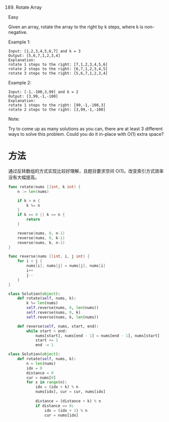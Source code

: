 189. Rotate Array

Easy

Given an array, rotate the array to the right by k steps, where k is non-negative.

Example 1:

```
Input: [1,2,3,4,5,6,7] and k = 3
Output: [5,6,7,1,2,3,4]
Explanation:
rotate 1 steps to the right: [7,1,2,3,4,5,6]
rotate 2 steps to the right: [6,7,1,2,3,4,5]
rotate 3 steps to the right: [5,6,7,1,2,3,4]
```

Example 2:
```
Input: [-1,-100,3,99] and k = 2
Output: [3,99,-1,-100]
Explanation: 
rotate 1 steps to the right: [99,-1,-100,3]
rotate 2 steps to the right: [3,99,-1,-100]
```

Note:

Try to come up as many solutions as you can, there are at least 3 different ways to solve this problem.
Could you do it in-place with O(1) extra space?

# 方法
通过反转数组的方式实现比较好理解，且题目要求空间 O(1)。改变索引方式效率没有大幅提高。

```go
func rotate(nums []int, k int) {
	n := len(nums)

	if k > n {
		k %= n
	}
	if k == 0 || k == n {
		return
	}

	reverse(nums, 0, n-1)
	reverse(nums, 0, k-1)
	reverse(nums, k, n-1)
}

func reverse(nums []int, i, j int) {
	for i < j {
		nums[i], nums[j] = nums[j], nums[i]
		i++
		j--
	}
}
```


```python
class Solution(object):
    def rotate(self, nums, k):
        k %= len(nums)
        self.reverse(nums, 0, len(nums))
        self.reverse(nums, 0, k)
        self.reverse(nums, k, len(nums))

    def reverse(self, nums, start, end):
        while start < end:
            nums[start], nums[end - 1] = nums[end - 1], nums[start]
            start += 1
            end -= 1
```

```python
class Solution(object):
    def rotate(self, nums, k):
        n = len(nums)
        idx = 0
        distance = 0
        cur = nums[0]
        for x in range(n):
            idx = (idx + k) % n
            nums[idx], cur = cur, nums[idx]
            
            distance = (distance + k) % n
            if distance == 0:
                idx = (idx + 1) % n
                cur = nums[idx]
```